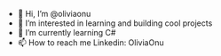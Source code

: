 - 👋 Hi, I’m @oliviaonu
- 👀 I’m interested in learning and building cool projects
- 🌱 I’m currently learning C#
- 📫 How to reach me Linkedin: OliviaOnu

<!---
oliviaonu/oliviaonu is a ✨ special ✨ repository because its `README.md` (this file) appears on your GitHub profile.
You can click the Preview link to take a look at your changes.
--->
